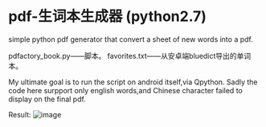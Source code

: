 # pdf-生词本生成器 (python2.7)
simple python pdf generator that convert a sheet of new words into a pdf.

pdfactory_book.py——脚本。
favorites.txt——从安卓端bluedict导出的单词本。

My ultimate goal is to run the script on android itself,via Qpython.
Sadly the code here surpport only english words,and Chinese character failed to display on the final pdf.

Result:
![image](https://github.com/knziha/pdf-/screenshot/screenshot0.jpg)
